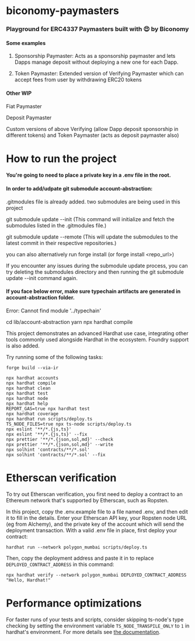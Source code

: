 # biconomy-paymasters

### Playground for ERC4337 Paymasters built with :heart_eyes: by Biconomy 
#### Some examples 

1. Sponsorship Paymaster: Acts as a sponsorship paymaster and lets Dapps manage deposit without deploying a new one for each Dapp.

2. Token Paymaster: Extended version of Verifying Paymaster which can accept fees from user by withdrawing ERC20 tokens

#### Other WIP

Fiat Paymaster

Deposit Paymaster

Custom versions of above Verifying (allow Dapp deposit sponsorship in different tokens) and Token Paymaster (acts as deposit paymaster also)



# How to run the project

#### You're going to need to place a private key in a .env file in the root. ####

#### In order to add/udpate git submodule account-abstraction: ####
.gitmodules file is already added. two submodules are being used in this project

git submodule update --init (This command will initialize and fetch the submodules listed in the .gitmodules file.)

git submodule update --remote (This will update the submodules to the latest commit in their respective repositories.)

you can also alternatively run forge install (or forge install <repo_url>)

If you encounter any issues during the submodule update process, you can try deleting the submodules directory and then running the git submodule update --init command again.

#### If you face below error, make sure typechain artifacts are generated in account-abstraction folder. ####
Error: Cannot find module '../typechain'

cd lib/account-abstraction
yarn
npx hardhat compile


This project demonstrates an advanced Hardhat use case, integrating other tools commonly used alongside Hardhat in the ecosystem. Foundry support is also added.

Try running some of the following tasks:

```shell
forge build --via-ir

npx hardhat accounts
npx hardhat compile
npx hardhat clean
npx hardhat test
npx hardhat node
npx hardhat help
REPORT_GAS=true npx hardhat test
npx hardhat coverage
npx hardhat run scripts/deploy.ts
TS_NODE_FILES=true npx ts-node scripts/deploy.ts
npx eslint '**/*.{js,ts}'
npx eslint '**/*.{js,ts}' --fix
npx prettier '**/*.{json,sol,md}' --check
npx prettier '**/*.{json,sol,md}' --write
npx solhint 'contracts/**/*.sol'
npx solhint 'contracts/**/*.sol' --fix
```

# Etherscan verification

To try out Etherscan verification, you first need to deploy a contract to an Ethereum network that's supported by Etherscan, such as Ropsten.

In this project, copy the .env.example file to a file named .env, and then edit it to fill in the details. Enter your Etherscan API key, your Ropsten node URL (eg from Alchemy), and the private key of the account which will send the deployment transaction. With a valid .env file in place, first deploy your contract:

```shell
hardhat run --network polygon_mumbai scripts/deploy.ts
```

Then, copy the deployment address and paste it in to replace `DEPLOYED_CONTRACT_ADDRESS` in this command:

```shell
npx hardhat verify --network polygon_mumbai DEPLOYED_CONTRACT_ADDRESS "Hello, Hardhat!"
```

# Performance optimizations

For faster runs of your tests and scripts, consider skipping ts-node's type checking by setting the environment variable `TS_NODE_TRANSPILE_ONLY` to `1` in hardhat's environment. For more details see [the documentation](https://hardhat.org/guides/typescript.html#performance-optimizations).

